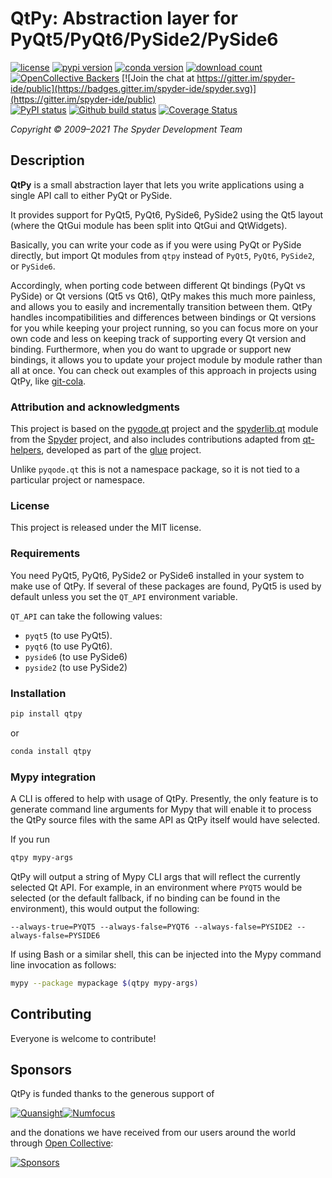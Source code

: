 # QtPy: Abstraction layer for PyQt5/PyQt6/PySide2/PySide6

[![license](https://img.shields.io/pypi/l/qtpy.svg)](./LICENSE)
[![pypi version](https://img.shields.io/pypi/v/qtpy.svg)](https://pypi.org/project/QtPy/)
[![conda version](https://img.shields.io/conda/vn/conda-forge/qtpy.svg)](https://www.anaconda.com/download/)
[![download count](https://img.shields.io/conda/dn/conda-forge/qtpy.svg)](https://www.anaconda.com/download/)
[![OpenCollective Backers](https://opencollective.com/spyder/backers/badge.svg?color=blue)](#backers)
[![Join the chat at https://gitter.im/spyder-ide/public](https://badges.gitter.im/spyder-ide/spyder.svg)](https://gitter.im/spyder-ide/public)<br>
[![PyPI status](https://img.shields.io/pypi/status/qtpy.svg)](https://github.com/spyder-ide/qtpy)
[![Github build status](https://github.com/spyder-ide/qtpy/workflows/Tests/badge.svg)](https://github.com/spyder-ide/qtpy/actions)
[![Coverage Status](https://coveralls.io/repos/github/spyder-ide/qtpy/badge.svg?branch=master)](https://coveralls.io/github/spyder-ide/qtpy?branch=master)

*Copyright © 2009–2021 The Spyder Development Team*


## Description

**QtPy** is a small abstraction layer that lets you
write applications using a single API call to either PyQt or PySide.

It provides support for PyQt5, PyQt6, PySide6, PySide2 using the Qt5 layout
(where the QtGui module has been split into QtGui and QtWidgets).

Basically, you can write your code as if you were using PyQt or PySide directly,
but import Qt modules from `qtpy` instead of `PyQt5`, `PyQt6`, `PySide2`, or `PySide6`.

Accordingly, when porting code between different Qt bindings (PyQt vs PySide) or Qt versions (Qt5 vs Qt6), QtPy makes this much more painless, and allows you to easily and incrementally transition between them. QtPy handles incompatibilities and differences between bindings or Qt versions for you while keeping your project running, so you can focus more on your own code and less on keeping track of supporting every Qt version and binding. Furthermore, when you do want to upgrade or support new bindings, it allows you to update your project module by module rather than all at once.  You can check out examples of this approach in projects using QtPy, like [git-cola](https://github.com/git-cola/git-cola/issues/232).

### Attribution and acknowledgments

This project is based on the [pyqode.qt](https://github.com/pyQode/pyqode.qt)
project and the [spyderlib.qt](https://github.com/spyder-ide/spyder/tree/2.3/spyderlib/qt)
module from the [Spyder](https://github.com/spyder-ide/spyder) project, and
also includes contributions adapted from
[qt-helpers](https://github.com/glue-viz/qt-helpers), developed as part of the
[glue](http://glueviz.org) project.

Unlike `pyqode.qt` this is not a namespace package, so it is not tied
to a particular project or namespace.


### License

This project is released under the MIT license.


### Requirements

You need PyQt5, PyQt6, PySide2 or PySide6 installed in your system to make use
of QtPy. If several of these packages are found, PyQt5 is used by
default unless you set the `QT_API` environment variable.

`QT_API` can take the following values:

* `pyqt5` (to use PyQt5).
* `pyqt6` (to use PyQt6).
* `pyside6` (to use PySide6)
* `pyside2` (to use PySide2)


### Installation

```bash
pip install qtpy
```

or

```bash
conda install qtpy
```


### Mypy integration

A CLI is offered to help with usage of QtPy.
Presently, the only feature is to generate command line arguments for Mypy
that will enable it to process the QtPy source files with the same API
as QtPy itself would have selected.

If you run

```bash
qtpy mypy-args
```

QtPy will output a string of Mypy CLI args that will reflect the currently
selected Qt API.
For example, in an environment where `PYQT5` would be selected
(or the default fallback, if no binding can be found in the environment),
this would output the following:

```text
--always-true=PYQT5 --always-false=PYQT6 --always-false=PYSIDE2 --always-false=PYSIDE6
```

If using Bash or a similar shell, this can be injected into
the Mypy command line invocation as follows:

```bash
mypy --package mypackage $(qtpy mypy-args)
```


## Contributing

Everyone is welcome to contribute!


## Sponsors

QtPy is funded thanks to the generous support of


[![Quansight](https://user-images.githubusercontent.com/16781833/142477716-53152d43-99a0-470c-a70b-c04bbfa97dd4.png)](https://www.quansight.com/)[![Numfocus](https://i2.wp.com/numfocus.org/wp-content/uploads/2017/07/NumFocus_LRG.png?fit=320%2C148&ssl=1)](https://numfocus.org/)

and the donations we have received from our users around the world through [Open Collective](https://opencollective.com/spyder/):

[![Sponsors](https://opencollective.com/spyder/sponsors.svg)](https://opencollective.com/spyder#support)
